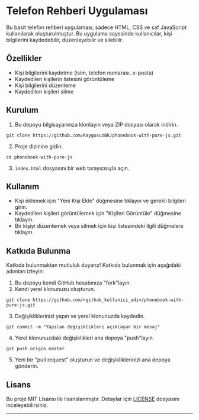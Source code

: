 # Telefon Rehberi Uygulaması

Bu basit telefon rehberi uygulaması, sadece HTML, CSS ve saf JavaScript kullanılarak oluşturulmuştur. Bu uygulama sayesinde kullanıcılar, kişi bilgilerini kaydedebilir, düzenleyebilir ve silebilir.

## Özellikler

- Kişi bilgilerini kaydetme (isim, telefon numarası, e-posta)
- Kaydedilen kişilerin listesini görüntüleme
- Kişi bilgilerini düzenleme
- Kaydedilen kişileri silme

## Kurulum

1. Bu depoyu bilgisayarınıza klonlayın veya ZIP dosyası olarak indirin.

```shell
git clone https://github.com/KaygusuzBK/phonebook-with-pure-js.git
```

2. Proje dizinine gidin.

```shell
cd phonebook-with-pure-js
```

3. `index.html` dosyasını bir web tarayıcısıyla açın.

## Kullanım

- Kişi eklemek için "Yeni Kişi Ekle" düğmesine tıklayın ve gerekli bilgileri girin.
- Kaydedilen kişileri görüntülemek için "Kişileri Görüntüle" düğmesine tıklayın.
- Bir kişiyi düzenlemek veya silmek için kişi listesindeki ilgili düğmelere tıklayın.

## Katkıda Bulunma

Katkıda bulunmaktan mutluluk duyarız! Katkıda bulunmak için aşağıdaki adımları izleyin:

1. Bu depoyu kendi GitHub hesabınıza "fork"layın.
2. Kendi yerel klonunuzu oluşturun.

```shell
git clone https://github.com/<github_kullanici_adi>/phonebook-with-pure-js.git
```

3. Değişikliklerinizi yapın ve yerel klonunuzda kaydedin.

```shell
git commit -m "Yapılan değişiklikleri açıklayan bir mesaj"
```

4. Yerel klonunuzdaki değişiklikleri ana depoya "push"layın.

```shell
git push origin master
```

5. Yeni bir "pull request" oluşturun ve değişikliklerinizi ana depoya gönderin.

## Lisans

Bu proje MIT Lisansı ile lisanslanmıştır. Detaylar için [LICENSE](LICENSE) dosyasını inceleyebilirsiniz.

---